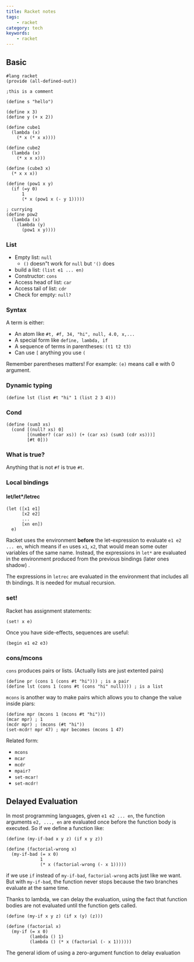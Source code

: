 ```yaml
---
title: Racket notes
tags:
    - racket
category: tech
keywords:
    - racket
---
```


## Basic

```racket
#lang racket
(provide (all-defined-out))

;this is a comment

(define s "hello")

(define x 3)
(define y (+ x 2))

(define cube1
  (lambda (x)
    (* x (* x x))))

(define cube2
  (lambda (x)
    (* x x x)))

(define (cube3 x)
  (* x x x))

(define (pow1 x y)
  (if (=y 0)
      1
      (* x (pow1 x (- y 1)))))

; currying
(define pow2
  (lambda (x)
    (lambda (y)
      (pow1 x y))))

```

### List

* Empty list: `null`
	* `()` doesn"t work for `null` but `'()` does
* build a list: `(list e1 ... en)`
* Constructor: `cons`
* Access head of list: `car`
* Access tail of list: `cdr`
* Check for empty: `null?`

### Syntax

A term is either:
* An atom like `#t, #f, 34, "hi", null, 4.0, x,...`
* A special form like `define, lambda, if`
* A sequence of terms in parentheses: `(t1 t2 t3)`
* Can use `[` anything you use `(`

Remember parentheses matters! For example:
`(e)` means call e with 0 argument.

### Dynamic typing

```racket
(define lst (list #t "hi" 1 (list 2 3 4)))
```

### Cond

```racket
(define (sum3 xs)
  (cond [(null? xs) 0]
        [(number? (car xs)) (+ (car xs) (sum3 (cdr xs)))]
        [#t 0]))
```

### What is true?

Anything that is not `#f` is true `#t`.

### Local bindings

#### let/let*/letrec

```racket
(let ([x1 e1]
      [x2 e2]
      ...
      [xn en])
  e)
```

Racket uses the environment **before** the let-expression to evaluate `e1 e2 ... en`, which means if `en` uses `x1`, `x2`, that would mean some outer variables of the same name. Instead, the expressions in `let*` are evaluated in the environment produced from the previous bindings (later ones shadow) . 

The expressions in `letrec` are evaluated in the environment that includes all th bindings. It is needed for mutual recursion.

### set!

Racket has assignment statements:
```racket
(set! x e)
```

Once you have side-effects, sequences are useful:
```racket
(begin e1 e2 e3)
```

### cons/mcons

`cons` produces pairs or lists. (Actually lists are just extented pairs)
```racket
(define pr (cons 1 (cons #t "hi"))) ; is a pair
(define lst (cons 1 (cons #t (cons "hi" null)))) ; is a list
```

`mcons` is another way to make pairs which allows you to change the value inside piars:
```racket
(define mpr (mcons 1 (mcons #t "hi")))
(mcar mpr) ; 1
(mcdr mpr) ; (mcons (#t "hi"))
(set-mcdr! mpr 47) ; mpr becomes (mcons 1 47)
```

Related form:
* `mcons`
* `mcar`
* `mcdr`
* `mpair?`
* `set-mcar!`
* `set-mcdr!`

## Delayed Evaluation

In most programming languages, given `e1 e2 ... en`, the function arguments `e2, ..., en` are evaluated once before the function body is executed. 
So if we define a function like:
```rkt
(define (my-if-bad x y z) (if x y z))

(define (factorial-wrong x)
  (my-if-bad (= x 0)
             1
             (* x (factorial-wrong (- x 1)))))
```
if we use `if` instead of `my-if-bad`, `factorial-wrong` acts just like we want. But with `my-if-bad`, the function never stops because the two branches evaluate at the same time.

Thanks to lambda, we can delay the evaluation, using the fact that function bodies are not evaluated until the function gets called.
```rkt
(define (my-if x y z) (if x (y) (z)))

(define (factorial x)
  (my-if (= x 0)
         (lambda () 1)
         (lambda () (* x (factorial (- x 1))))))
```
The general idiom of using a zero-argument function to delay evaluation 

<!--stackedit_data:
eyJoaXN0b3J5IjpbLTYzNTE3OTA0OCwtMjAzNzQ2NzE1OSw1Mz
E0NTk1MiwyMDc4NTMxNTcsLTM4MTY3NjQxOCwxNTYwMzU5Njgs
NjM2NTMwMDEyLC0xMDUyMDc2NzEzLDMwNTE3OTA3NywtMTUxNj
MzODE1OSw1NDgwNDQzMzksLTE0MzYwMjE0OTUsMjEwMjAyNjYz
MywxNDMyNTE1MTU1LC0xMDYwMDY1Mjc3LDE4MDMyNjc1OCwxNz
gyMzM5NDk1LC0xNzg0NDY0Mjg2LDkxODE2NjExMywtOTY3NzI3
ODMwXX0=
-->